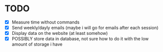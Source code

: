 # TODO 

- [x] Measure time without commands
- [x] Send weekly/dayly emails (maybe i will go for emails after each session)
- [x] Display data on the website (at least somehow)
- [x] POSSIBLY store data in database, not sure how to do it with the low amount of storage i have